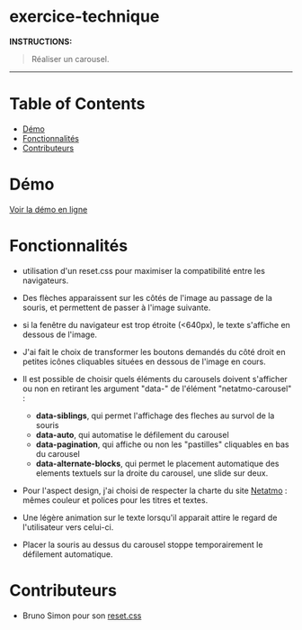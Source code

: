 # exercice-technique

**INSTRUCTIONS:**
> Réaliser un carousel. 
<hr>

# Table of Contents

* [Démo](#démo)
* [Fonctionnalités](#fonctionnalités) 
* [Contributeurs](#contributeurs)

# Démo

<a href="#">Voir la démo en ligne</a>

# Fonctionnalités

* utilisation d'un reset.css pour maximiser la compatibilité entre les navigateurs.

* Des flèches apparaissent sur les côtés de l'image au passage de la souris, et permettent de passer à l'image suivante.

* si la fenêtre du navigateur est trop étroite (<640px), le texte s'affiche en dessous de l'image.

* J'ai fait le choix de transformer les boutons demandés du côté droit en petites icônes cliquables situées en dessous de l'image en cours.

* Il est possible de choisir quels éléments du carousels doivent s'afficher ou non en retirant les argument "data-" de l'élément "netatmo-carousel" :
    * <b>data-siblings</b>, qui permet l'affichage des fleches au survol de la souris 
    * <b>data-auto</b>, qui automatise le défilement du carousel
    * <b>data-pagination</b>, qui affiche ou non les "pastilles" cliquables en bas du carousel
    * <b>data-alternate-blocks</b>, qui permet le placement automatique des elements textuels sur la droite du carousel, une slide sur deux.

* Pour l'aspect design, j'ai choisi de respecter la charte du site <a href="https://www.netatmo.com/fr-fr">Netatmo</a> : mêmes couleur et polices pour les titres et textes.

* Une légère animation sur le texte lorsqu'il apparait attire le regard de l'utilisateur vers celui-ci.

* Placer la souris au dessus du carousel stoppe temporairement le défilement automatique.

# Contributeurs

* Bruno Simon pour son <a href="https://github.com/brunosimon/reset-css">reset.css</a>